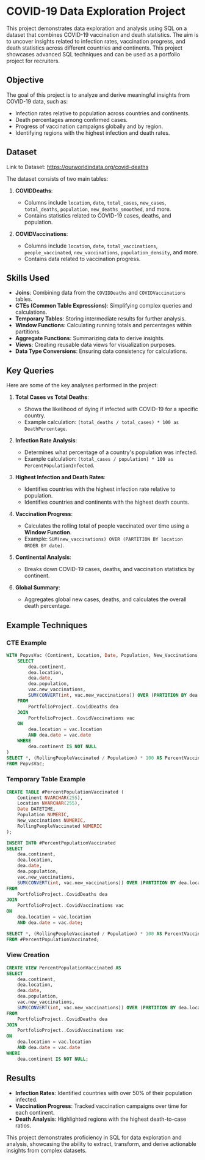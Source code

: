# COVID-19 Data Exploration Project

This project demonstrates data exploration and analysis using SQL on a dataset that combines COVID-19 vaccination and death statistics. The aim is to uncover insights related to infection rates, vaccination progress, and death statistics across different countries and continents. This project showcases advanced SQL techniques and can be used as a portfolio project for recruiters.

## Objective
The goal of this project is to analyze and derive meaningful insights from COVID-19 data, such as:
- Infection rates relative to population across countries and continents.
- Death percentages among confirmed cases.
- Progress of vaccination campaigns globally and by region.
- Identifying regions with the highest infection and death rates.

## Dataset
Link to Dataset: https://ourworldindata.org/covid-deaths

The dataset consists of two main tables:

1. **COVIDDeaths**:
   - Columns include `location`, `date`, `total_cases`, `new_cases`, `total_deaths`, `population`, `new_deaths_smoothed`, and more.
   - Contains statistics related to COVID-19 cases, deaths, and population.

2. **COVIDVaccinations**:
   - Columns include `location`, `date`, `total_vaccinations`, `people_vaccinated`, `new_vaccinations`, `population_density`, and more.
   - Contains data related to vaccination progress.

## Skills Used
- **Joins**: Combining data from the `COVIDDeaths` and `COVIDVaccinations` tables.
- **CTEs (Common Table Expressions)**: Simplifying complex queries and calculations.
- **Temporary Tables**: Storing intermediate results for further analysis.
- **Window Functions**: Calculating running totals and percentages within partitions.
- **Aggregate Functions**: Summarizing data to derive insights.
- **Views**: Creating reusable data views for visualization purposes.
- **Data Type Conversions**: Ensuring data consistency for calculations.

## Key Queries
Here are some of the key analyses performed in the project:

1. **Total Cases vs Total Deaths**:
   - Shows the likelihood of dying if infected with COVID-19 for a specific country.
   - Example calculation: `(total_deaths / total_cases) * 100 as DeathPercentage`.

2. **Infection Rate Analysis**:
   - Determines what percentage of a country's population was infected.
   - Example calculation: `(total_cases / population) * 100 as PercentPopulationInfected`.

3. **Highest Infection and Death Rates**:
   - Identifies countries with the highest infection rate relative to population.
   - Identifies countries and continents with the highest death counts.

4. **Vaccination Progress**:
   - Calculates the rolling total of people vaccinated over time using a **Window Function**.
   - Example: `SUM(new_vaccinations) OVER (PARTITION BY location ORDER BY date)`.

5. **Continental Analysis**:
   - Breaks down COVID-19 cases, deaths, and vaccination statistics by continent.

6. **Global Summary**:
   - Aggregates global new cases, deaths, and calculates the overall death percentage.

## Example Techniques

### CTE Example
```sql
WITH PopvsVac (Continent, Location, Date, Population, New_Vaccinations, RollingPeopleVaccinated) AS (
    SELECT 
        dea.continent, 
        dea.location, 
        dea.date, 
        dea.population, 
        vac.new_vaccinations,
        SUM(CONVERT(int, vac.new_vaccinations)) OVER (PARTITION BY dea.location ORDER BY dea.date) AS RollingPeopleVaccinated
    FROM 
        PortfolioProject..CovidDeaths dea
    JOIN 
        PortfolioProject..CovidVaccinations vac
    ON 
        dea.location = vac.location
        AND dea.date = vac.date
    WHERE 
        dea.continent IS NOT NULL
)
SELECT *, (RollingPeopleVaccinated / Population) * 100 AS PercentVaccinated
FROM PopvsVac;
```

### Temporary Table Example
```sql
CREATE TABLE #PercentPopulationVaccinated (
    Continent NVARCHAR(255),
    Location NVARCHAR(255),
    Date DATETIME,
    Population NUMERIC,
    New_vaccinations NUMERIC,
    RollingPeopleVaccinated NUMERIC
);

INSERT INTO #PercentPopulationVaccinated
SELECT 
    dea.continent, 
    dea.location, 
    dea.date, 
    dea.population, 
    vac.new_vaccinations,
    SUM(CONVERT(int, vac.new_vaccinations)) OVER (PARTITION BY dea.location ORDER BY dea.date) AS RollingPeopleVaccinated
FROM 
    PortfolioProject..CovidDeaths dea
JOIN 
    PortfolioProject..CovidVaccinations vac
ON 
    dea.location = vac.location
    AND dea.date = vac.date;

SELECT *, (RollingPeopleVaccinated / Population) * 100 AS PercentVaccinated
FROM #PercentPopulationVaccinated;
```

### View Creation
```sql
CREATE VIEW PercentPopulationVaccinated AS
SELECT 
    dea.continent, 
    dea.location, 
    dea.date, 
    dea.population, 
    vac.new_vaccinations,
    SUM(CONVERT(int, vac.new_vaccinations)) OVER (PARTITION BY dea.location ORDER BY dea.date) AS RollingPeopleVaccinated
FROM 
    PortfolioProject..CovidDeaths dea
JOIN 
    PortfolioProject..CovidVaccinations vac
ON 
    dea.location = vac.location
    AND dea.date = vac.date
WHERE 
    dea.continent IS NOT NULL;
```

## Results
- **Infection Rates**: Identified countries with over 50% of their population infected.
- **Vaccination Progress**: Tracked vaccination campaigns over time for each continent.
- **Death Analysis**: Highlighted regions with the highest death-to-case ratios.

This project demonstrates proficiency in SQL for data exploration and analysis, showcasing the ability to extract, transform, and derive actionable insights from complex datasets.
